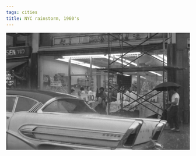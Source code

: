 ```yaml
---
tags: cities
title: NYC rainstorm, 1960's
---
```


![nycrain](https://raw.githubusercontent.com/muneer78/muneer78.github.io/master/images/nyc.jpg)




